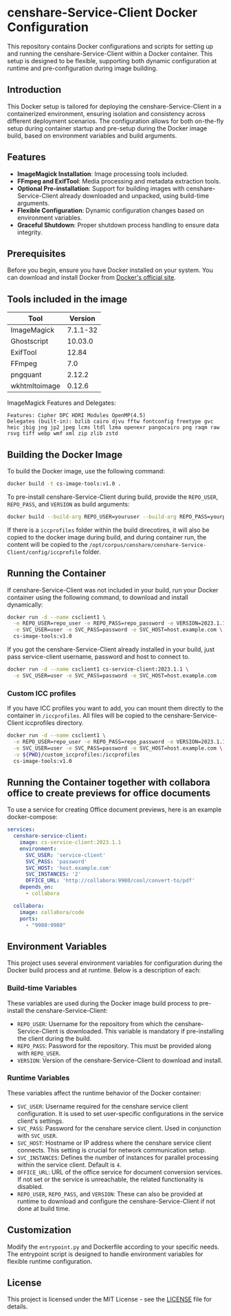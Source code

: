 # censhare-Service-Client Docker Configuration

This repository contains Docker configurations and scripts for setting up and running the censhare-Service-Client within a Docker container. This setup is designed to be flexible, supporting both dynamic configuration at runtime and pre-configuration during image building.

## Introduction

This Docker setup is tailored for deploying the censhare-Service-Client in a containerized environment, ensuring isolation and consistency across different deployment scenarios. The configuration allows for both on-the-fly setup during container startup and pre-setup during the Docker image build, based on environment variables and build arguments.

## Features

- **ImageMagick Installation**: Image processing tools included.
- **FFmpeg and ExifTool**: Media processing and metadata extraction tools.
- **Optional Pre-installation**: Support for building images with censhare-Service-Client already downloaded and unpacked, using build-time arguments.
- **Flexible Configuration**: Dynamic configuration changes based on environment variables.
- **Graceful Shutdown**: Proper shutdown process handling to ensure data integrity.

## Prerequisites

Before you begin, ensure you have Docker installed on your system. You can download and install Docker from [Docker's official site](https://docs.docker.com/get-docker/).

## Tools included in the image

|Tool         |Version |
|-------------|--------|
|ImageMagick  |7.1.1-32|
|Ghostscript  |10.03.0 |
|ExifTool     |12.84   |
|FFmpeg       |7.0     |
|pngquant     |2.12.2  |
|wkhtmltoimage|0.12.6  |

ImageMagick Features and Delegates:

```
Features: Cipher DPC HDRI Modules OpenMP(4.5)
Delegates (built-in): bzlib cairo djvu fftw fontconfig freetype gvc heic jbig jng jp2 jpeg lcms ltdl lzma openexr pangocairo png raqm raw rsvg tiff webp wmf xml zip zlib zstd
```

## Building the Docker Image

To build the Docker image, use the following command:

```bash
docker build -t cs-image-tools:v1.0 .
```

To pre-install censhare-Service-Client during build, provide the `REPO_USER`, `REPO_PASS`, and `VERSION` as build arguments:

```bash
docker build --build-arg REPO_USER=youruser --build-arg REPO_PASS=yourpass --build-arg VERSION=2023.1.1 -t cs-service-client:2023.1.1 .
```

If there is a `iccprofiles` folder within the build direcotires, it will also be copied to the docker image during build, and during container run, the content will be copied to the `/opt/corpus/censhare/censhare-Service-Client/config/iccprofile` folder.

## Running the Container

If censhare-Service-Client was not included in your build, run your Docker container using the following command, to download and install dynamically:

```bash
docker run -d --name csclient1 \
  -e REPO_USER=repo_user -e REPO_PASS=repo_password -e VERSION=2023.1.1 \
  -e SVC_USER=user -e SVC_PASS=password -e SVC_HOST=host.example.com \
  cs-image-tools:v1.0
```

If you got the censhare-Service-Client already installed in your build, just pass service-client username, password and host to connect to.

```bash
docker run -d --name csclient1 cs-service-client:2023.1.1 \
  -e SVC_USER=user -e SVC_PASS=password -e SVC_HOST=host.example.com
```

### Custom ICC profiles

If you have ICC profiles you want to add, you can mount them directly to the container in `/iccprofiles`. All files will be copied to the censhare-Service-Client iccprofiles directory.

```bash
docker run -d --name csclient1 \
  -e REPO_USER=repo_user -e REPO_PASS=repo_password -e VERSION=2023.1.1 \
  -e SVC_USER=user -e SVC_PASS=password -e SVC_HOST=host.example.com \
  -v ${PWD}/custom_iccprofiles:/iccprofiles
  cs-image-tools:v1.0
```

## Running the Container together with collabora office to create previews for office documents

To use a service for creating Office document previews, here is an example docker-compose:

```yaml
services:
  censhare-service-client:
    image: cs-service-client:2023.1.1
    environment:
      SVC_USER: 'service-client'
      SVC_PASS: 'password'
      SVC_HOST: 'host.example.com'
      SVC_INSTANCES: '2'
      OFFICE_URL: 'http://collabora:9980/cool/convert-to/pdf'
    depends_on:
      - collabora

  collabora:
    image: collabora/code
    ports:
      - "9980:9980"
```

## Environment Variables

This project uses several environment variables for configuration during the Docker build process and at runtime. Below is a description of each:

### Build-time Variables

These variables are used during the Docker image build process to pre-install the censhare-Service-Client:

- `REPO_USER`: Username for the repository from which the censhare-Service-Client is downloaded. This variable is mandatory if pre-installing the client during the build.
- `REPO_PASS`: Password for the repository. This must be provided along with `REPO_USER`.
- `VERSION`: Version of the censhare-Service-Client to download and install.

### Runtime Variables

These variables affect the runtime behavior of the Docker container:

- `SVC_USER`: Username required for the censhare service client configuration. It is used to set user-specific configurations in the service client's settings.
- `SVC_PASS`: Password for the censhare service client. Used in conjunction with `SVC_USER`.
- `SVC_HOST`: Hostname or IP address where the censhare service client connects. This setting is crucial for network communication setup.
- `SVC_INSTANCES`: Defines the number of instances for parallel processing within the service client. Default is `4`.
- `OFFICE_URL`: URL of the office service for document conversion services. If not set or the service is unreachable, the related functionality is disabled.
- `REPO_USER`, `REPO_PASS`, and `VERSION`: These can also be provided at runtime to download and configure the censhare-Service-Client if not done at build time.

## Customization

Modify the `entrypoint.py` and Dockerfile according to your specific needs. The entrypoint script is designed to handle environment variables for flexible runtime configuration.

## License

This project is licensed under the MIT License - see the [LICENSE](LICENSE) file for details.
